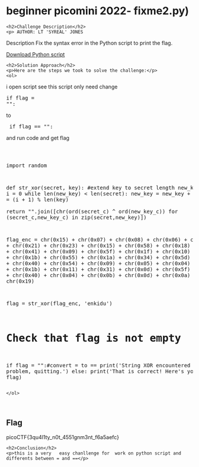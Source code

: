 
<!DOCTYPE html>
<html>

<body>
    <h1>beginner picomini 2022- fixme2.py)</h1>

    <h2>Challenge Description</h2>
    <p> AUTHOR: LT 'SYREAL' JONES

Description
Fix the syntax error in the Python script to print the flag.

<a href="https://phantom1ss.github.io/blog/2024/practice/picoctf/fixme2py/fixme2.py">Download Python script</a>
</p>

    <h2>Solution Approach</h2>
    <p>Here are the steps we took to solve the challenge:</p>
    <ol>
i open script see this script only need change <pre>if flag = "":</pre> to<pre>
if flag == "":</pre> and run code and get flag
     <pre>

import random



def str_xor(secret, key):
    #extend key to secret length
    new_key = key
    i = 0
    while len(new_key) < len(secret):
        new_key = new_key + key[i]
        i = (i + 1) % len(key)        
    return "".join([chr(ord(secret_c) ^ ord(new_key_c)) for (secret_c,new_key_c) in zip(secret,new_key)])


flag_enc = chr(0x15) + chr(0x07) + chr(0x08) + chr(0x06) + chr(0x27) + chr(0x21) + chr(0x23) + chr(0x15) + chr(0x58) + chr(0x18) + chr(0x11) + chr(0x41) + chr(0x09) + chr(0x5f) + chr(0x1f) + chr(0x10) + chr(0x3b) + chr(0x1b) + chr(0x55) + chr(0x1a) + chr(0x34) + chr(0x5d) + chr(0x51) + chr(0x40) + chr(0x54) + chr(0x09) + chr(0x05) + chr(0x04) + chr(0x57) + chr(0x1b) + chr(0x11) + chr(0x31) + chr(0x0d) + chr(0x5f) + chr(0x05) + chr(0x40) + chr(0x04) + chr(0x0b) + chr(0x0d) + chr(0x0a) + chr(0x19)

  
flag = str_xor(flag_enc, 'enkidu')

# Check that flag is not empty
if flag = "":#convert = to ==
  print('String XOR encountered a problem, quitting.')
else:
  print('That is correct! Here\'s your flag: ' + flag)
</pre>
       
    
    </ol>
<br>
    <h2>Flag</h2>
    <p class="flag">picoCTF{3qu4l1ty_n0t_4551gnm3nt_f6a5aefc}
</p>

    <h2>Conclusion</h2>
    <p>this is a very   easy chanllenge for  work on python script and differents between = and ==</p>
</body>
</html>

